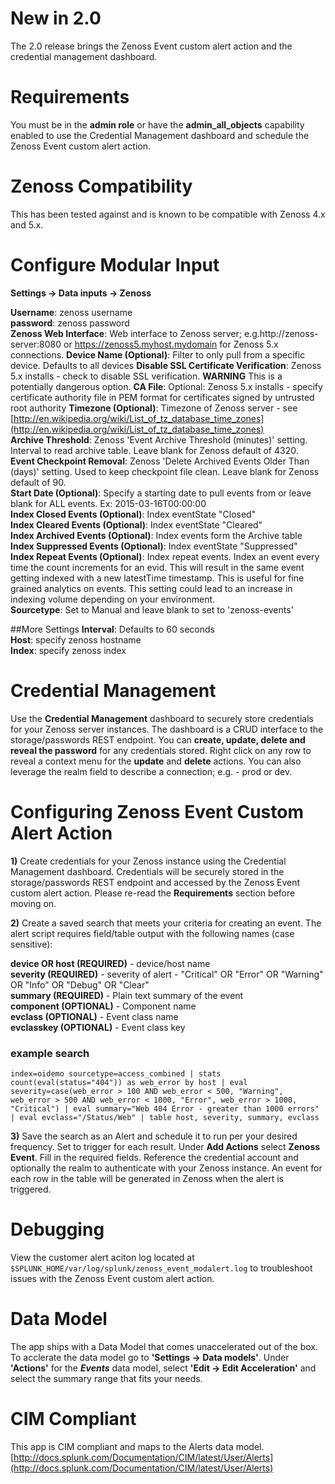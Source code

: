 # New in 2.0
The 2.0 release brings the Zenoss Event custom alert action and the credential management dashboard.

# Requirements
You must be in the **admin role** or have the **admin_all_objects** capability enabled to use the Credential Management dashboard and schedule the Zenoss Event custom alert action.

# Zenoss Compatibility
This has been tested against and is known to be compatible with Zenoss 4.x and 5.x.

# Configure Modular Input
**Settings -> Data inputs -> Zenoss**

**Username**: zenoss username  
**password**: zenoss password  
**Zenoss Web Interface**: Web interface to Zenoss server; e.g.http://zenoss-server:8080 or https://zenoss5.myhost.mydomain for Zenoss 5.x connections.
**Device Name (Optional)**: Filter to only pull from a specific device. Defaults to all devices
**Disable SSL Certificate Verification**: Zenoss 5.x installs - check to disable SSL verification. **WARNING** This is a potentially dangerous option.
**CA File**: Optional: Zenoss 5.x installs - specify certificate authority file in PEM format for certificates signed by untrusted root authority
**Timezone (Optional)**: Timezone of Zenoss server - see [http://en.wikipedia.org/wiki/List_of_tz_database_time_zones](http://en.wikipedia.org/wiki/List_of_tz_database_time_zones)  
**Archive Threshold**: Zenoss 'Event Archive Threshold (minutes)' setting. Interval to read archive table. Leave blank for Zenoss default of 4320.  
**Event Checkpoint Removal**: Zenoss 'Delete Archived Events Older Than (days)' setting. Used to keep checkpoint file clean. Leave blank for Zenoss default of 90.  
**Start Date (Optional)**: Specify a starting date to pull events from or leave blank for ALL events. Ex: 2015-03-16T00:00:00  
**Index Closed Events (Optional)**: Index eventState "Closed"  
**Index Cleared Events (Optional)**: Index eventState "Cleared"  
**Index Archived Events (Optional)**: Index events form the Archive table  
**Index Suppressed Events (Optional)**: Index eventState "Suppressed"             
**Index Repeat Events (Optional)**: Index repeat events. Index an event every time the count increments for an evid. This will result in the same event getting indexed with a new latestTime timestamp. This is useful for fine grained analytics on events. This setting could lead to an increase in indexing volume depending on your environment.            
**Sourcetype**: Set to Manual and leave blank to set to 'zenoss-events'  
            
##More Settings
**Interval**: Defaults to 60 seconds  
**Host**: specify zenoss hostname  
**Index**: specify zenoss index  

# Credential Management
Use the **Credential Management** dashboard to securely store credentials for your Zenoss server instances. The dashboard is a CRUD interface to the storage/passwords REST endpoint. You can **create, update, delete and reveal the password** for any credentials stored. Right click on any row to reveal a context menu for the **update** and **delete** actions. You can also leverage the realm field to describe a connection; e.g. - prod or dev.

# Configuring Zenoss Event Custom Alert Action

**1)** Create credentials for your Zenoss instance using the Credential Management dashboard. Credentials will be securely stored in the storage/passwords REST endpoint and accessed by the Zenoss Event custom alert action. Please re-read the **Requirements** section before moving on.
        
**2)** Create a saved search that meets your criteria for creating an event. The alert script requires field/table output with the following names (case sensitive):

**device OR host (REQUIRED)** - device/host name  
**severity (REQUIRED)** - severity of alert - "Critical" OR "Error" OR "Warning" OR "Info" OR "Debug" OR "Clear"  
**summary (REQUIRED)** - Plain text summary of the event  
**component (OPTIONAL)** - Component name  
**evclass (OPTIONAL)** - Event class name  
**evclasskey (OPTIONAL)** - Event class key  
        
### example search

    index=oidemo sourcetype=access_combined | stats count(eval(status="404")) as web_error by host | eval severity=case(web_error > 100 AND web_error < 500, "Warning", web_error > 500 AND web_error < 1000, "Error", web_error > 1000, "Critical") | eval summary="Web 404 Error - greater than 1000 errors" | eval evclass="/Status/Web" | table host, severity, summary, evclass
          
**3)** Save the search as an Alert and schedule it to run per your desired frequency. Set to trigger for each result. Under **Add Actions** select **Zenoss Event**. Fill in the required fields. Reference the credential account and optionally the realm to authenticate with your Zenoss instance. An event for each row in the table will be generated in Zenoss when the alert is triggered.

# Debugging
View the customer alert aciton log located at `$SPLUNK_HOME/var/log/splunk/zenoss_event_modalert.log` to troubleshoot issues with the Zenoss Event custom alert action.

# Data Model
The app ships with a Data Model that comes unaccelerated out of the box. To acclerate the data model go to **'Settings -> Data models'**. Under **'Actions'** for the **_Events_** data model, select **'Edit -> Edit Acceleration'** and select the summary range that fits your needs.
        
# CIM Compliant
This app is CIM compliant and maps to the Alerts data model.
[http://docs.splunk.com/Documentation/CIM/latest/User/Alerts](http://docs.splunk.com/Documentation/CIM/latest/User/Alerts)
